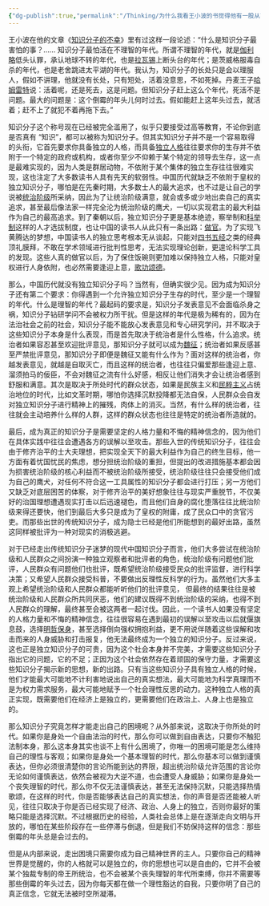 ```yaml
---
{"dg-publish":true,"permalink":"/Thinking/为什么我看王小波的书觉得他有一股从西方视角俯视中国人的优越感/","dgPassFrontmatter":true}
---
```


王小波在他的文章《[知识分子的不幸](https://www.zhihu.com/search?q=%E7%9F%A5%E8%AF%86%E5%88%86%E5%AD%90%E7%9A%84%E4%B8%8D%E5%B9%B8&search_source=Entity&hybrid_search_source=Entity&hybrid_search_extra=%7B%22sourceType%22%3A%22answer%22%2C%22sourceId%22%3A2249096851%7D)》里有过这样一段论述：“什么是知识分子最害怕的事？…… 知识分子最怕活在不理智的年代。所谓不理智的年代，就是[伽利略](https://www.zhihu.com/search?q=%E4%BC%BD%E5%88%A9%E7%95%A5&search_source=Entity&hybrid_search_source=Entity&hybrid_search_extra=%7B%22sourceType%22%3A%22answer%22%2C%22sourceId%22%3A2249096851%7D)低头认罪，承认地球不转的年代，也是[拉瓦锡](https://www.zhihu.com/search?q=%E6%8B%89%E7%93%A6%E9%94%A1&search_source=Entity&hybrid_search_source=Entity&hybrid_search_extra=%7B%22sourceType%22%3A%22answer%22%2C%22sourceId%22%3A2249096851%7D)上断头台的年代；是茨威格服毒自杀的年代，也是老舍跳进太平湖的年代。我认为，知识分子的长处只是会以理服人，假如不讲理，他就没有长处，只有短处，活着没意思，不如死掉。丹麦王子[哈姆雷特](https://www.zhihu.com/search?q=%E5%93%88%E5%A7%86%E9%9B%B7%E7%89%B9&search_source=Entity&hybrid_search_source=Entity&hybrid_search_extra=%7B%22sourceType%22%3A%22answer%22%2C%22sourceId%22%3A2249096851%7D)说：活着呢，还是死去，这是问题。但知识分子赶上这么个年代，死活不是问题。最大的问题是：这个倒霉的年头儿何时过去。假如能赶上这年头过去，就活着；赶不上了就犯不着再拖下去。”

知识分子这个称号现在已经被完全滥用了，似乎只要接受过高等教育，不论你到底是否真有 “知识”，都可以被称为知识分子。但其实知识分子并不是一个容易取得的头衔，它首先要求你具备独立的人格，而具备[独立人格](https://www.zhihu.com/search?q=%E7%8B%AC%E7%AB%8B%E4%BA%BA%E6%A0%BC&search_source=Entity&hybrid_search_source=Entity&hybrid_search_extra=%7B%22sourceType%22%3A%22answer%22%2C%22sourceId%22%3A2249096851%7D)往往要求你的生存并不依附于一个特定的政府或机构，或者你至少不仰赖于某个特定的领导去生存，这一点是最难实现的，因为人类是群居动物，不依附于某个集体的独立生存往往很难实现，这也注定了大多数读书人具有先天的软弱性。中国历代就缺乏不依附于皇权的独立知识分子，哪怕是在先秦时期，大多数士人的最大追求，也不过是让自己的学说被[统治阶级](https://www.zhihu.com/search?q=%E7%BB%9F%E6%B2%BB%E9%98%B6%E7%BA%A7&search_source=Entity&hybrid_search_source=Entity&hybrid_search_extra=%7B%22sourceType%22%3A%22answer%22%2C%22sourceId%22%3A2249096851%7D)所采纳，因此为了让统治阶级满意，就会或多或少地出卖自己的真实追求，甚至最后像法家一样完全沦为统治阶级的鹰犬，一切以实现君主的最大利益作为自己的最高追求。到了秦朝以后，独立知识分子更是基本绝迹，察举制和[科举制](https://www.zhihu.com/search?q=%E7%A7%91%E4%B8%BE%E5%88%B6&search_source=Entity&hybrid_search_source=Entity&hybrid_search_extra=%7B%22sourceType%22%3A%22answer%22%2C%22sourceId%22%3A2249096851%7D)这样的人才选拔制度，也让中国的读书人从此只有一条出路：[做官](https://www.zhihu.com/search?q=%E5%81%9A%E5%AE%98&search_source=Entity&hybrid_search_source=Entity&hybrid_search_extra=%7B%22sourceType%22%3A%22answer%22%2C%22sourceId%22%3A2249096851%7D)。为了实现飞黄腾达的梦想，中国读书人的独立思考根本无从谈起，只能对[四书五经](https://www.zhihu.com/search?q=%E5%9B%9B%E4%B9%A6%E4%BA%94%E7%BB%8F&search_source=Entity&hybrid_search_source=Entity&hybrid_search_extra=%7B%22sourceType%22%3A%22answer%22%2C%22sourceId%22%3A2249096851%7D)之类的经典顶礼膜拜，不敢在学术领域进行批判性思考，无法实现理论创新，更遑论科学工具的发现。这些人真的做官以后，为了保住饭碗则更加难以保持独立人格，只能对皇权进行人身依附，也必然需要逢迎上意，[歌功颂德](https://www.zhihu.com/search?q=%E6%AD%8C%E5%8A%9F%E9%A2%82%E5%BE%B7&search_source=Entity&hybrid_search_source=Entity&hybrid_search_extra=%7B%22sourceType%22%3A%22answer%22%2C%22sourceId%22%3A2249096851%7D)。

那么，中国历代就没有独立知识分子吗？当然有，但确实很少见。因为成为知识分子还有第二个要求：你得遇到一个允许独立知识分子生存的时代，至少是一个理智的年代。什么是理智的年代？最起码的要求是，知识分子发表意见不会面临杀身之祸，知识分子钻研学问不会被权力所干扰。但是这样的年代是极为稀有的，因为在法治社会之前的社会，知识分子能不能放心发表意见和专心研究学问，并不取决于这些知识分子本身是什么表现，而是首先取决于统治者是什么性格，什么追求。统治者如果容忍甚至欢迎批评意见，那知识分子就可以成为[魏征](https://www.zhihu.com/search?q=%E9%AD%8F%E5%BE%81&search_source=Entity&hybrid_search_source=Entity&hybrid_search_extra=%7B%22sourceType%22%3A%22answer%22%2C%22sourceId%22%3A2249096851%7D)；统治者如果反感甚至严禁批评意见，那知识分子即便是魏征又能有什么作为？面对这样的统治者，你越发表意见，就越是自取灭亡，而且这样的统治者，也往往只偏爱那些逢迎上意、溜须拍马的佞臣，不会对魏征之流有什么好感，相反让他们消失才会让统治者感到舒服和满意。其次是取决于所处时代的群众状态，如果是民族主义和[民粹主义](https://www.zhihu.com/search?q=%E6%B0%91%E7%B2%B9%E4%B8%BB%E4%B9%89&search_source=Entity&hybrid_search_source=Entity&hybrid_search_extra=%7B%22sourceType%22%3A%22answer%22%2C%22sourceId%22%3A2249096851%7D)占统治地位的时代，比如文革时期，哪怕你选择沉默投降都无法自保，人民群众会自发对独立知识分子进行精神上的摧残，肉体上的消灭。当然，有什么样的统治者，往往就会主动培养什么样的人群，这样的群众状态也往往是特定的统治者所造就的。

最后，成为真正的知识分子是需要坚定的人格力量和不悔的精神信念的，因为他们在具体实践中往往会遭遇各方的误解以至攻击。那些入世的传统知识分子，往往会由于修齐治平的士大夫理想，把实现全天下的最大利益作为自己的终生目标，他一方面有着忧国忧民的焦虑，想分担统治阶级的重担，但提出的改进措施基本都会因为损害统治阶级的核心利益而不被统治阶级所接受，统治阶级往往只会接受他们成为自己的鹰犬，对任何不符合这一工具属性的知识分子都会进行打压；另一方他们又缺乏对底层困苦的体察，对于修齐治平的美好想象往往与现实严重脱节，不仅美好的治国理想遭遇现实打击以后迅速褪色，而且他们自身的腐化堕落往往比统治阶级来得还要快，他们到最后大多只是成为了皇权的附庸，成了民众口中的贪官污吏。而那些出世的传统知识分子，成为隐士已经是他们所能想到的最好出路，虽然这同样被批评为一种对现实的消极逃避。

对于已经走出传统知识分子迷梦的现代中国知识分子而言，他们大多尝试在统治阶级和人民群众之间扮演一种独立观察者和批评者的角色，统治阶级有问题他们批评，人民群众有问题他们也批评，既希望统治阶级接受民众的批评监督，进行科学决策；又希望人民群众接受科普，不要做出反理性反科学的行为。虽然他们大多主观上希望统治阶级和人民群众都能听听他们的批评意见， 但最终的结果往往是被统治阶级和人民群众所共同厌恶，他们的建议既得不到统治阶级的采纳，也得不到人民群众的理解，最终甚至会被这两者一起讨伐。因此，一个读书人如果没有坚定的人格力量和不悔的精神信念，往往很容易在遇到最初的误解以至攻击以后就偃旗息鼓，选择[明哲保身](https://www.zhihu.com/search?q=%E6%98%8E%E5%93%B2%E4%BF%9D%E8%BA%AB&search_source=Entity&hybrid_search_source=Entity&hybrid_search_extra=%7B%22sourceType%22%3A%22answer%22%2C%22sourceId%22%3A2249096851%7D)，甚至选择倒向强权拥抱利益，更不用说伴随着这些误解和攻击而来的人身威胁和打击报复，他无法最终成为一个独立的知识分子。反过来说，这也正是独立知识分子的可贵，因为这个社会本身并不完美，才需要这些知识分子指出它的问题，它的不足；正因为这个社会依然存在着顽固的保守力量，才需要这些知识分子揭示新的思想，新的出路。只有当这些知识分子具有独立人格的时候，他们才能最大可能地不计利害地说出自己的真实想法，最大可能地为科学真理而不是为权力需求服务，最大可能地赋予一个社会理性反思的动力。这种独立人格的真正实现，既需要他们在经济上是独立的，更需要他们在政治上、人身上也是独立的。

那么知识分子究竟怎样才能走出自己的困境呢？从外部来说，这取决于你所处的时代。如果你是身处一个自由法治的时代，那么你可以做到自由表达，只要你不触犯法制本身，那么这本身其实也谈不上有什么困境了，你唯一的困境可能是怎么维持自己的理性与客观；如果你是身处一个基本理智的时代，那么你基本可以做到谨慎表达，但你必须很清楚你的言论所能到达的界限，超出统治阶级允许范围的言论你无论如何谨慎表达，依然会被视为大逆不道，也会遭受人身威胁；如果你是身处一个丧失理智的时代，那么你不仅无法谨慎表达，甚至无法保持沉默，只能选择热情歌颂，在这样的时代，你是否能够表达自己的真实想法，你的声音是否还能被人听见，往往只取决于你是否已经实现了经济、政治、人身上的独立，否则你最好的策略只能是选择沉默。不过根据历史的经验，人类社会总体上是在逐渐走向文明与开放的，哪怕在某些阶段存在一些停滞与倒退，但是我们不妨保持这样的信念：那些倒霉的年头总是会过去的。

但是从内部来说，走出困境只需要你成为自己精神世界的主人。只要你自己的精神世界是觉醒的，你的人格就可以是独立的，你的思想也可以是自由的，它并不会被某个独裁专制的帝王所统治，也不会被某个丧失理智的年代所束缚，你并不需要等那些倒霉的年头过去，因为你每天都在做一个理性豁达的自我，只要你明了自己的真正信念，它就无法被时空所凝滞。

